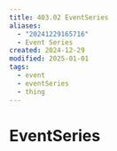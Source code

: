 ```yaml
---
title: 403.02 EventSeries
aliases:
  - "20241229165716"
  - Event Series
created: 2024-12-29
modified: 2025-01-01
tags:
  - event
  - eventSeries
  - thing
---
```

# EventSeries
